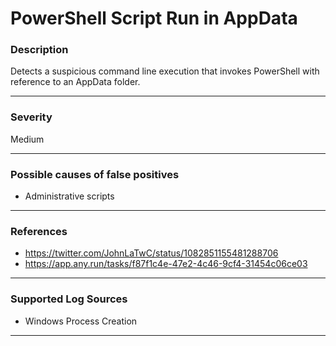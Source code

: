 # PowerShell Script Run in AppData
### Description

Detects a suspicious command line execution that invokes PowerShell with reference to an AppData folder.

-------------------
### Severity

Medium

-------------------
<!---
### Detailed Information

- Why is this alert triggered?
- What are the typical causes that generate this alert? (e.g. port scans, unusual file access activity, etc...)
- Which corroborating information should be looked up?
- Any supporting queries to get more information?
- Any supporting visualizations to get more information?

-------------------
--->
### Possible causes of false positives

- Administrative scripts

-------------------
### References

- https://twitter.com/JohnLaTwC/status/1082851155481288706
- https://app.any.run/tasks/f87f1c4e-47e2-4c46-9cf4-31454c06ce03

-------------------
### Supported Log Sources

- Windows Process Creation

-------------------
